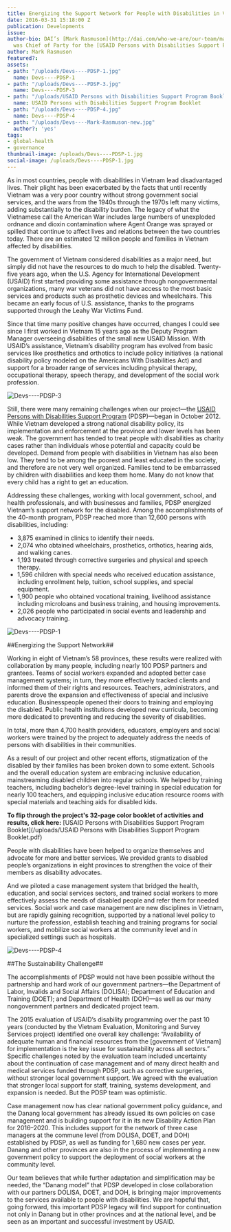 ```yaml
---
title: Energizing the Support Network for People with Disabilities in Vietnam
date: 2016-03-31 15:18:00 Z
publication: Developments
issue: 
author-bio: DAI’s [Mark Rasmuson](http://dai.com/who-we-are/our-team/mark-rasmuson)
  was Chief of Party for the [USAID Persons with Disabilities Support Program](http://dai.com/our-work/projects/vietnam%E2%80%94usaid-program-comprehensive-and-integrated-support-people-disabilities).
author: Mark Rasmuson
featured?: 
assets:
- path: "/uploads/Devs----PDSP-1.jpg"
  name: Devs----PDSP-1
- path: "/uploads/Devs----PDSP-3.jpg"
  name: Devs----PDSP-3
- path: "/uploads/USAID Persons with Disabilities Support Program Booklet.pdf"
  name: USAID Persons with Disabilities Support Program Booklet
- path: "/uploads/Devs----PDSP-4.jpg"
  name: Devs----PDSP-4
- path: "/uploads/Devs----Mark-Rasmuson-new.jpg"
  author?: 'yes'
tags:
- global-health
- governance
thumbnail-image: /uploads/Devs----PDSP-1.jpg
social-image: /uploads/Devs----PDSP-1.jpg
---
```


As in most countries, people with disabilities in Vietnam lead disadvantaged lives. Their plight has been exacerbated by the facts that until recently Vietnam was a very poor country without strong government social services, and the wars from the 1940s through the 1970s left many victims, adding substantially to the disability burden.  The legacy of what the Vietnamese call the American War includes large numbers of unexploded ordnance and dioxin contamination where Agent Orange was sprayed or spilled that continue to affect lives and relations between the two countries today. There are an estimated 12 million people and families in Vietnam affected by disabilities.  




The government of Vietnam considered disabilities as a major need, but simply did not have the resources to do much to help the disabled. Twenty-five years ago, when the U.S. Agency for International Development (USAID) first started providing some assistance through nongovernmental organizations, many war veterans did not have access to the most basic services and products such as prosthetic devices and wheelchairs. This became an early focus of U.S. assistance, thanks to the programs supported through the Leahy War Victims Fund.

Since that time many positive changes have occurred, changes I could see since I first worked in Vietnam 15 years ago as the Deputy Program Manager overseeing disabilities of the small new USAID Mission. With USAID’s assistance, Vietnam’s disability program has evolved from basic services like prosthetics and orthotics to include policy initiatives (a national disability policy modeled on the Americans With Disabilities Act) and support for a broader range of services including physical therapy, occupational therapy, speech therapy, and development of the social work profession. 

![Devs----PDSP-3](/uploads/Devs----PDSP-3.jpg "This baker and PDSP client, who is deaf, received training in Danang at the Catholic Thanh Tam special education school, one of 1,900 people who obtained vocational training under PDSP in areas including sewing, electronics repair, massage, cooking/baking, and IT.")

Still, there were many remaining challenges when our project—the [USAID Persons with Disabilities Support Program](http://dai.com/our-work/projects/vietnam%E2%80%94usaid-program-comprehensive-and-integrated-support-people-disabilities) (PDSP)—began in October 2012. While Vietnam developed a strong national disability policy, its implementation and enforcement at the province and lower levels has been weak. The government has tended to treat people with disabilities as charity cases rather than individuals whose potential and capacity could be developed. Demand from people with disabilities in Vietnam has also been low. They tend to be among the poorest and least educated in the society, and therefore are not very well organized. Families tend to be embarrassed by children with disabilities and keep them home. Many do not know that every child has a right to get an education.

Addressing these challenges, working with local government, school, and health professionals, and with businesses and families, PDSP energized Vietnam’s support network for the disabled. Among the accomplishments of the 40-month program, PDSP reached more than 12,600 persons with disabilities, including:

* 3,875 examined in clinics to identify their needs.
* 2,074 who obtained wheelchairs, prosthetics, orthotics, hearing aids, and walking canes.
* 1,193 treated through corrective surgeries and physical and speech therapy.
* 1,596 children with special needs who received education assistance, including enrollment help, tuition, school supplies, and special equipment.
* 1,900 people who obtained vocational training, livelihood assistance including microloans and business training, and housing improvements.
* 2,026 people who participated in social events and leadership and advocacy training.

![Devs----PDSP-1](/uploads/Devs----PDSP-1.jpg "Surveying persons with disabilities and family members on satisfaction with disability services.") 

##Energizing the Support Network##

Working in eight of Vietnam’s 58 provinces, these results were realized with collaboration by many people, including nearly 100 PDSP partners and grantees. Teams of social workers expanded and adopted better case management systems; in turn, they more effectively tracked clients and informed them of their rights and resources. Teachers, administrators, and parents drove the expansion and effectiveness of special and inclusive education. Businesspeople opened their doors to training and employing the disabled. Public health institutions developed new curricula, becoming more dedicated to preventing and reducing the severity of disabilities.

In total, more than 4,700 health providers, educators, employers and social workers were trained by the project to adequately address the needs of persons with disabilities in their communities.

As a result of our project and other recent efforts, stigmatization of the disabled by their families has been broken down to some extent. Schools and the overall education system are embracing inclusive education, mainstreaming disabled children into regular schools. We helped by training teachers, including bachelor’s degree-level training in special education for nearly 100 teachers, and equipping inclusive education resource rooms with special materials and teaching aids for disabled kids.

<aside><p><strong>To flip through the project's 32-page color booklet of activities and results, click here:</strong> [USAID Persons with Disabilities Support Program Booklet](/uploads/USAID Persons with Disabilities Support Program Booklet.pdf)</p>
</aside> 

People with disabilities have been helped to organize themselves and advocate for more and better services. We provided grants to disabled people’s organizations in eight provinces to strengthen the voice of their members as disability advocates.

And we piloted a case management system that bridged the health, education, and social services sectors, and trained social workers to more effectively assess the needs of disabled people and refer them for needed services. Social work and case management are new disciplines in Vietnam, but are rapidly gaining recognition, supported by a national level policy to nurture the profession, establish teaching and training programs for social workers, and mobilize social workers at the community level and in specialized settings such as hospitals.

![Devs----PDSP-4](/uploads/Devs----PDSP-4.jpg "U.S. Senator Patrick Leahy visits with PDSP clients in 2014.") 

##The Sustainability Challenge##

The accomplishments of PDSP would not have been possible without the partnership and hard work of our government partners—the Department of Labor, Invalids and Social Affairs (DOLISA); Department of Education and Training (DOET); and Department of Health (DOH)—as well as our many nongovernment partners and dedicated project team.

The 2015 evaluation of USAID’s disability programming over the past 10 years (conducted by the Vietnam Evaluation, Monitoring and Survey Services project) identified one overall key challenge: “Availability of adequate human and financial resources from the [government of Vietnam] for implementation is the key issue for sustainability across all sectors.” Specific challenges noted by the evaluation team included uncertainty about the continuation of case management and of many direct health and medical services funded through PDSP, such as corrective surgeries, without stronger local government support. We agreed with the evaluation that stronger local support for staff, training, systems development, and expansion is needed. But the PDSP team was optimistic. 

Case management now has clear national government policy guidance, and the Danang local government has already issued its own policies on case management and is building support for it in its new Disability Action Plan for 2016–2020. This includes support for the network of three case managers at the commune level (from DOLISA, DOET, and DOH) established by PDSP, as well as funding for 1,680 new cases per year. Danang and other provinces are also in the process of implementing a new government policy to support the deployment of social workers at the community level.

Our team believes that while further adaptation and simplification may be needed, the “Danang model” that PDSP developed in close collaboration with our partners DOLISA, DOET, and DOH, is bringing major improvements to the services available to people with disabilities. We are hopeful that, going forward, this important PDSP legacy will find support for continuation not only in Danang but in other provinces and at the national level, and be seen as an important and successful investment by USAID.
